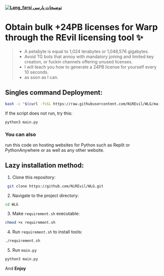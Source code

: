 [**![Lang_farsi](https://user-images.githubusercontent.com/125398461/234186932-52f1fa82-52c6-417f-8b37-08fe9250a55f.png) توضیحات پارسی**](README-FA.md)

# Obtain bulk +24PB licenses for Warp through the REvil licensing tool ✨
> * A petabyte is equal to 1,024 terabytes or 1,048,576 gigabytes.
> * Avoid TG bots that annoy with mandatory joining and limited key creation, or fuckin channels offering unused licenses.
> * I will teach you how to generate a 24PB license for yourself every 10 seconds.
> * as soon as I can.

## Singles command Deployment:

```bash
bash -c "$(curl -fsSL https://raw.githubusercontent.com/NiREvil/WLG/main/install.sh)"
```

If the script does not run, try this:

```
python3 main.py
```

 
### You can also
run this code on hosting websites for Python such as Replit or PythonAnywhere or as well as any other website.

## Lazy installation method:

1. Clone this repository:
```bash
 git clone https://github.com/NiREvil/WLG.git
```
2. Navigate to the project directory:

 ```bash
 cd WLG
 ```
3. Make `requirement.sh` executable:
 ```bash
 chmod +x requirement.sh
 ```

4. Run `requirement.sh` to install tools:
 ```bash
 ./requirement.sh
 ```
5. Run `main.py`
```bash
python3 main.py
```

And **Enjoy**
